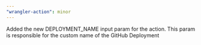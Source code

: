 ```yaml
---
"wrangler-action": minor
---
```


Added the new DEPLOYMENT_NAME input param for the action. This param is responsible for the custom name of the GitHub Deployment
